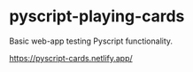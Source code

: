 # pyscript-playing-cards
Basic web-app testing Pyscript functionality.

https://pyscript-cards.netlify.app/
